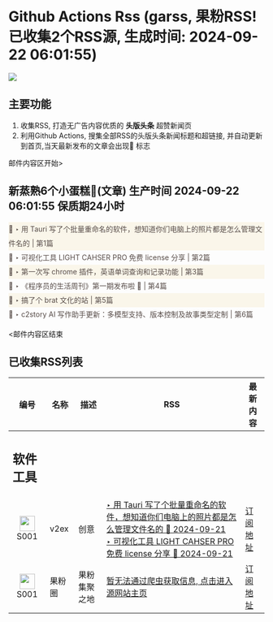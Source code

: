 # Github Actions Rss (garss, 果粉RSS! 已收集2个RSS源, 生成时间: 2024-09-22 06:01:55)

![](https://cdn.jsdelivr.net/gh/xinkeji/garss/_media/ga-rss.png)



## 主要功能
1. 收集RSS, 打造无广告内容优质的 **头版头条** 超赞新闻页
2. 利用Github Actions, 搜集全部RSS的头版头条新闻标题和超链接, 并自动更新到首页,当天最新发布的文章会出现🌈 标志

邮件内容区开始>
<h2>新蒸熟6个小蛋糕🍰(文章) 生产时间 2024-09-22 06:01:55 保质期24小时</h2>

<div style='line-height:3;background-color:#FAF6EA;' ><a href='https://www.v2ex.com/t/1074732#reply1' style="line-height:2;text-decoration:none;display:block;color:#584D49;">🌈 ‣ 用 Tauri 写了个批量重命名的软件，想知道你们电脑上的照片都是怎么管理文件名的 | 第1篇</a></div><div style='line-height:3;' ><a href='https://www.v2ex.com/t/1074637#reply3' style="line-height:2;text-decoration:none;display:block;color:#584D49;">🌈 ‣ 可视化工具 LIGHT CAHSER PRO 免费 license 分享 | 第2篇</a></div><div style='line-height:3;background-color:#FAF6EA;' ><a href='https://www.v2ex.com/t/1074676#reply0' style="line-height:2;text-decoration:none;display:block;color:#584D49;">🌈 ‣ 第一次写 chrome 插件，英语单词查询和记录功能 | 第3篇</a></div><div style='line-height:3;' ><a href='https://www.v2ex.com/t/1074563#reply6' style="line-height:2;text-decoration:none;display:block;color:#584D49;">🌈 ‣ 《程序员的生活周刊》第一期发布啦 🎉 | 第4篇</a></div><div style='line-height:3;background-color:#FAF6EA;' ><a href='https://www.v2ex.com/t/1074603#reply1' style="line-height:2;text-decoration:none;display:block;color:#584D49;">🌈 ‣ 搞了个 brat 文化的站 | 第5篇</a></div><div style='line-height:3;' ><a href='https://www.v2ex.com/t/1074577#reply2' style="line-height:2;text-decoration:none;display:block;color:#584D49;">🌈 ‣ c2story AI 写作助手更新：多模型支持、版本控制及故事类型定制 | 第6篇</a></div>

<邮件内容区结束

## 已收集RSS列表

| 编号 | 名称 | 描述 | RSS | 最新内容 |
| --- | --- | --- | --- | --- |
| <h2 id="软件工具">软件工具</h2> |  |   |  |  |
| <div id="S001" style="text-align: center;"><img src="https://cdn.jsdelivr.net/gh/zhaoolee/garss/_media/favicon/S001.png" width="30px" style="width:30px;height: auto;"/><br><span>S001</span></div> | v2ex | 创意 | [‣ 用 Tauri 写了个批量重命名的软件，想知道你们电脑上的照片都是怎么管理文件名的 🌈 2024-09-21](https://www.v2ex.com/t/1074732#reply1)<br/>[‣ 可视化工具 LIGHT CAHSER PRO 免费 license 分享 🌈 2024-09-21](https://www.v2ex.com/t/1074637#reply3) | [订阅地址](https://www.v2ex.com/feed/tab/creative.xml) |
| <div id="S001" style="text-align: center;"><img src="https://cdn.jsdelivr.net/gh/zhaoolee/garss/_media/favicon/S001.png" width="30px" style="width:30px;height: auto;"/><br><span>S001</span></div> | 果粉圈 | 果粉集聚之地 | [暂无法通过爬虫获取信息, 点击进入源网站主页](https://g0f.cn) | [订阅地址](https://g0f.cn/rss.xml) |



